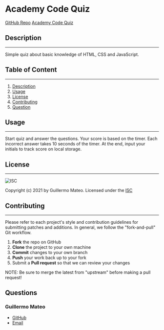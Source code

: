 # Academy Code Quiz
  
  [GitHub Repo](https://github.com/e1m3m0/academy-code-quiz)
  [Academy Code Quiz](https://e1m3m0.github.io/code-quiz/)

  ## Description
  --------------
    
  Simple quiz about basic knowledge of HTML, CSS and JavaScript.
   
  ## Table of Content
  -------------------

  1.   [Description](#description)
  2.   [Usage](#usage)
  3.   [License](#license)
  4.   [Contributing](#contributing)
  5.   [Question](#questions)

  ## Usage
  --------

  Start quiz and answer the questions. Your score is based on the timer. Each incorrect answer takes 10 seconds of the timer. At the end, input your initials to track score on local storage.

  ## License
  ---------- 
      
   
  ![ISC](https://img.shields.io/badge/license-ISC-brightgreen)

  Copyright (c) 2021 by Guillermo Mateo. Licensed under the [ISC](https://choosealicense.com/licenses/isc)
  
  ## Contributing
  ---------------
    
  Please refer to each project's style and contribution guidelines for submitting patches and additions. In general, we follow the "fork-and-pull" Git workflow.

  1. **Fork** the repo on GitHub
  2. **Clone** the project to your own machine
  3. **Commit** changes to your own branch
  4. **Push** your work back up to your fork
  5. Submit a **Pull request** so that we can review your changes

  NOTE: Be sure to merge the latest from "upstream" before making a pull request!

  ## Questions

  ### Guillermo Mateo
  *   [GitHub](https://github.com/e1m3m0)
  *   [Email](mailto:gamateo@gmail.com)
